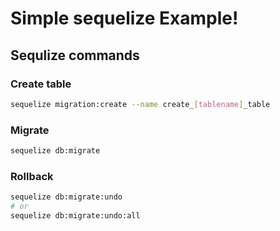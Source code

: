 # Simple sequelize Example!

## Sequlize commands

### Create table
```bash
sequelize migration:create --name create_[tablename]_table
```

### Migrate
```bash
sequelize db:migrate
```

### Rollback
```bash
sequelize db:migrate:undo
# or
sequelize db:migrate:undo:all
```
